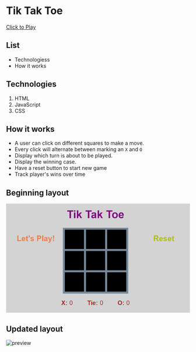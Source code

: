 # Tik Tak Toe

[Click to Play](https://margaret-jihua.github.io/tik-tak-toe/)

## List
* Technologiess
* How it works

## Technologies
1. HTML
2. JavaScript
3. CSS

## How it works
* A user can click on different squares to make a move.
* Every click will alternate between marking an `X` and `O`
* Display which turn is about to be played.
* Display the winning case.
* Have a reset button to start new game
* Track player's wins over time

## Beginning layout
<img src="Tik_Tak_Toe.png" alt="preview">

## Updated layout
<img src="Becan-Egg-Tik_Tak_Toe.png" alt="preview">
